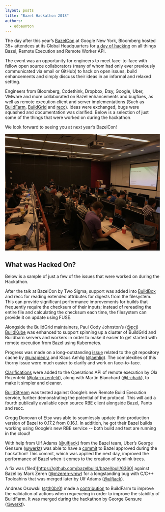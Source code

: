 ```yaml
---
layout: posts
title: "Bazel Hackathon 2018"
authors:
  - edbaunton
---
```


The day after this year’s [BazelCon](https://conf.bazel.build/2018) at Google New York, Bloomberg hosted 35+ attendees at its Global Headquarters for [a day of hacking](https://conf.bazel.build/2018/hackathon) on all things Bazel, Remote Execution and Remote Worker API.

The event was an opportunity for engineers to meet face-to-face with fellow open source collaborators (many of whom had only ever previously communicated via email or GitHub) to hack on open issues, build enhancements and simply discuss their ideas in an informal and relaxed setting.

Engineers from Bloomberg, Codethink, Dropbox, Etsy, Google, Uber, VMware and more collaborated on Bazel enhancements and bugfixes, as well as remote execution client and server implementations (Such as [BuildFarm](https://github.com/bazelbuild/bazel-buildfarm), [BuildGrid](https://gitlab.com/BuildGrid/buildgrid) and [recc](https://gitlab.com/bloomberg/recc)). Ideas were exchanged, bugs were squashed and documentation was clarified. Below is a selection of just some of the things that were worked on during the hackathon.

We look forward to seeing you at next year’s BazelCon!

<img src="/assets/bazel-hackathon.jpg" alt="Bazel Hackathon in progress" class="img-responsive">

## What was Hacked On?

Below is a sample of just a few of the issues that were worked on during the Hackathon.

After the talk at BazelCon by Two Sigma, support was added into [BuildBox](https://gitlab.com/BuildStream/buildbox/merge_requests/9) and recc for reading extended attributes for digests from the filesystem. This can provide significant performance improvements for builds that frequently require the checksum of their inputs; instead of rereading the entire file and calculating the checksum each time, the filesystem can provide it on update using FUSE.

Alongside the BuildGrid maintainers, Paul Cody Johnston’s ([@pcj](https://github.com/pcj)) [BuildKube](https://groups.google.com/forum/#!topic/bazel-discuss/pPNIc9-liCE) was enhanced to support spinning up a cluster of BuildGrid and Buildbarn servers and workers in order to make it easier to get started with remote execution from Bazel using Kubernetes.

Progress was made on a long-outstanding [issue](https://github.com/bazelbuild/bazel/pull/5928) related to the git repository cache by [@unapiedra](https://github.com/unapiedra) and Klaus Aehlig ([@aehlig](https://github.com/aehlig)). The complexities of this thorny issue were much easier to clarify and work on face-to-face.

[Clarifications](https://github.com/bazelbuild/remote-apis/pull/30) were added to the Operations API of remote execution by Ola Rozenfeld ([@ola-rozenfeld](https://github.com/ola-rozenfeld)), along with Martin Blanchard ([@t-chaik](https://github.com/t-chaik)), to make it simpler and cleaner.

[BuildStream](https://gitlab.com/BuildStream/buildstream) was tested against Google’s new Remote Build Execution service, further demonstrating the potential of the protocol. This will add a fourth publically available open source RBE client alongside Bazel, Pants and recc.

Gregg Donovan of Etsy was able to seamlessly update their production version of Bazel to 0.17.2 from 0.16.1. In addition, he got their Bazel builds working using Google’s new RBE service -- both build and test are running in the cloud!

With help from Ulf Adams ([@ulfjack](https://github.com/ulfjack)) from the Bazel team, Uber’s George Gensure ([@werkt](http://www.github.com/werkt)) was able to have a [commit](https://github.com/bazelbuild/bazel/pull/6365/files) to Bazel approved during the hackathon! This commit, which was applied the next day, improved the performance of Bazel when it comes to the creation of symlink trees.

A fix was (filed)[https://github.com/bazelbuild/bazel/pull/6360] against Bazel by Mark Zeren ([@mzeren-vmw](https://github.com/mzeren-vmw)) for a longstanding bug with C/C++ Toolcahins that was merged later by Ulf Adams ([@ulfjack](https://github.com/ulfjack)).

Andreas Osowski ([@th0br0](https://github.com/th0br0)) made a [contribution](https://github.com/bazelbuild/bazel-buildfarm/pull/190) to BuildFarm to improve the validation of actions when requeueing in order to improve the stability of BuildFarm. It was merged during the hackathon by George Gensure ([@werkt](http://www.github.com/werkt)).
